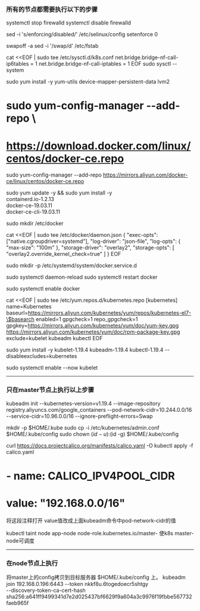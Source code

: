 ### 所有的节点都需要执行以下的步骤

systemctl stop firewalld
systemctl disable firewalld

sed -i 's/enforcing/disabled/' /etc/selinux/config
setenforce 0

swapoff -a
sed -i '/swap/d' /etc/fstab

cat <<EOF | sudo tee /etc/sysctl.d/k8s.conf
net.bridge.bridge-nf-call-ip6tables = 1
net.bridge.bridge-nf-call-iptables = 1
EOF
sudo sysctl --system

sudo yum install -y yum-utils device-mapper-persistent-data lvm2

# sudo yum-config-manager --add-repo \
#   https://download.docker.com/linux/centos/docker-ce.repo

sudo yum-config-manager --add-repo https://mirrors.aliyun.com/docker-ce/linux/centos/docker-ce.repo

sudo yum update -y && sudo yum install -y \
  containerd.io-1.2.13 \
  docker-ce-19.03.11 \
  docker-ce-cli-19.03.11

sudo mkdir /etc/docker

cat <<EOF | sudo tee /etc/docker/daemon.json
{
  "exec-opts": ["native.cgroupdriver=systemd"],
  "log-driver": "json-file",
  "log-opts": {
    "max-size": "100m"
  },
  "storage-driver": "overlay2",
  "storage-opts": [
    "overlay2.override_kernel_check=true"
  ]
}
EOF

sudo mkdir -p /etc/systemd/system/docker.service.d

sudo systemctl daemon-reload
sudo systemctl restart docker

sudo systemctl enable docker


cat <<EOF | sudo tee /etc/yum.repos.d/kubernetes.repo
[kubernetes]
name=Kubernetes
baseurl=https://mirrors.aliyun.com/kubernetes/yum/repos/kubernetes-el7-\$basearch
enabled=1
gpgcheck=1
repo_gpgcheck=1
gpgkey=https://mirrors.aliyun.com/kubernetes/yum/doc/yum-key.gpg https://mirrors.aliyun.com/kubernetes/yum/doc/rpm-package-key.gpg
exclude=kubelet kubeadm kubectl
EOF

sudo yum install -y kubelet-1.19.4 kubeadm-1.19.4 kubectl-1.19.4 --disableexcludes=kubernetes

sudo systemctl enable --now kubelet

---
### 只在master节点上执行以上步骤

kubeadm init --kubernetes-version=v1.19.4 --image-repository registry.aliyuncs.com/google_containers --pod-network-cidr=10.244.0.0/16 --service-cidr=10.96.0.0/16 --ignore-preflight-errors=Swap

mkdir -p $HOME/.kube
sudo cp -i /etc/kubernetes/admin.conf $HOME/.kube/config
sudo chown $(id -u):$(id -g) $HOME/.kube/config

curl https://docs.projectcalico.org/manifests/calico.yaml -O
kubectl apply -f calico.yaml

# - name: CALICO_IPV4POOL_CIDR
#   value: "192.168.0.0/16"
将这段注释打开 value值改成上面kubeadm命令中pod-network-cidr的值

kubectl taint node app-node node-role.kubernetes.io/master-
使k8s master-node可调度

---
### 在node节点上执行

将master上的config拷贝到目标服务器 $HOME/.kube/config 上。
kubeadm join 192.168.0.196:6443 --token nkkf8u.6togedoecr5shtgy \
    --discovery-token-ca-cert-hash sha256:a641ff9499341d7e2d025437bf6629f9a604a3c9976f19fbbe567732faeb965f


